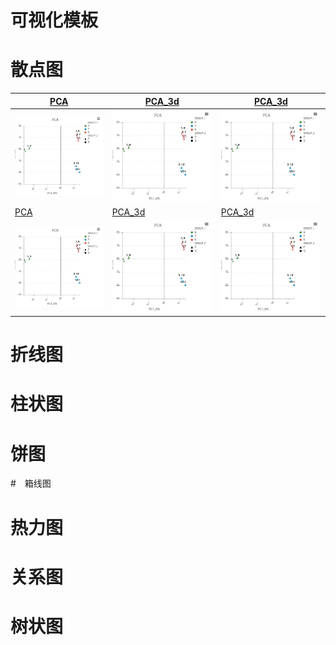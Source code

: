 可视化模板
==========

# 散点图

| [PCA](/charts/pca_plot.md)| [PCA_3d](/charts/pca_3d.md)|[PCA_3d](/charts/pca_3d.md)|
| -------------------------- |------------------------ |------------------------ |
|[![pca示例](/img/pca.JPG)](http://git.majorbio.com/sanger_bioinfo/SangerCharts/blob/master/demo/pca_n.html) | ![pca示例](/img/pca.JPG)      | ![pca示例](/img/pca.JPG)      |
| [PCA](/charts/pca_plot.md)| [PCA_3d](/charts/pca_3d.md)|[PCA_3d](/charts/pca_3d.md)|
|![pca示例](/img/pca.JPG) | [![pca_3d示例](/img/pca.JPG)](http://git.majorbio.com/sanger_bioinfo/SangerCharts/blob/master/demo/PCA_3D.html)      |![pca示例](/img/pca.JPG)      |



# 折线图


# 柱状图

# 饼图

#　箱线图

# 热力图

# 关系图

# 树状图
